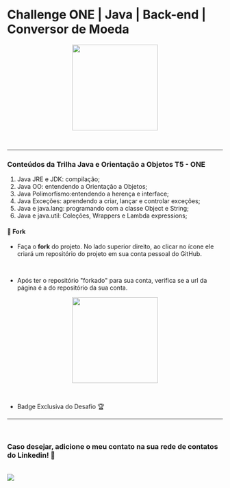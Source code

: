 # Challenge ONE | Java | Back-end | Conversor de Moeda

<p align="center" >
     <img width="200" heigth="200" src="https://avatars.githubusercontent.com/u/70113922?v=4">
</p></br>

---
### Conteúdos da Trilha Java e Orientação a Objetos T5 - ONE

1. Java JRE e JDK: compilação;
2. Java OO: entendendo a Orientação a Objetos;
3. Java Polimorfismo:entendendo a herença e interface;
4. Java Exceções: aprendendo a criar, lançar e controlar exceções;
5. Java e java.lang: programando com a classe Object e String;
6. Java e java.util: Coleções, Wrappers e Lambda expressions;


#### 🔹 Fork
- Faça o <strong>fork</strong> do projeto. No lado superior direito, ao clicar no ícone ele criará um repositório do projeto em sua conta pessoal do GitHub. </br>

</br>

- Após ter o repositório "forkado" para sua conta, verifica se a url da página é a do repositório da sua conta.

<p align="center" >
     <img width="200" heigth="200" src="https://avatars.githubusercontent.com/u/70113922?v=4">
</p></br>

-  Badge Exclusiva do Desafio 🏆

---

<br>

### Caso desejar, adicione o meu contato na sua rede de contatos do Linkedin! 🏁

<br>
    <a href="https://www.linkedin.com/in/anaisa-mayara-teodoro" target="_blank"><img src="https://img.shields.io/badge/-LinkedIn-%230077B5?style=for-the-badge&logo=linkedin&logoColor=white" target="_blank"></a>    

